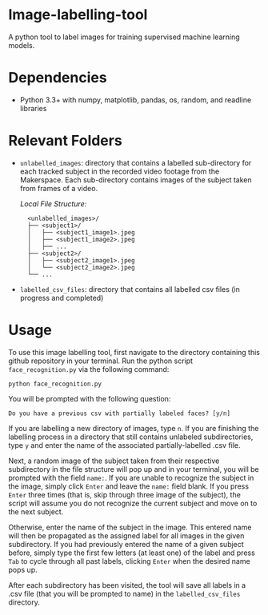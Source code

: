 # Image-labelling-tool
A python tool to label images for training supervised machine learning models. 

# Dependencies
* Python 3.3+ with numpy, matplotlib, pandas, os, random, and readline libraries

# Relevant Folders
* ```unlabelled_images```: directory that contains a labelled sub-directory for each tracked subject in the recorded video footage from the Makerspace. Each sub-directory contains images of the subject taken from frames of a video.
     
     *Local File Structure:*
     
        <unlabelled_images>/
        ├── <subject1>/
        │   ├── <subject1_image1>.jpeg
        │   ├── <subject1_image2>.jpeg
        │   ├── ...
        ├── <subject2>/
        │   ├── <subject2_image1>.jpeg
        │   └── <subject2_image2>.jpeg
        └── ...
* ```labelled_csv_files```: directory that contains all labelled csv files (in progress and completed)

# Usage

To use this image labelling tool, first navigate to the directory containing this github repository in your terminal. Run the python script ```face_recognition.py``` via the following command:
```
python face_recognition.py
```

You will be prompted with the following question:
```
Do you have a previous csv with partially labeled faces? [y/n] 
```

If you are labelling a new directory of images, type ```n```. If you are finishing the labelling process in a directory that still contains unlabeled subdirectories, type ```y``` and enter the name of the associated partially-labelled .csv file.

Next, a random image of the subject taken from their respective subdirectory in the file structure will pop up and in your terminal, you will be prompted with the field ```name:```. If you are unable to recognize the subject in the image, simply click ```Enter``` and leave the ```name:``` field blank. If you press ```Enter``` three times (that is, skip through three image of the subject), the script will assume you do not recognize the current subject and move on to the next subject. 

Otherwise, enter the name of the subject in the image. This entered name will then be propagated as the assigned label for all images in the given subdirectory. If you had previously entered the name of a given subject before, simply type the first few letters (at least one) of the label and press ```Tab``` to cycle through all past labels, clicking ```Enter``` when the desired name pops up.

After each subdirectory has been visited, the tool will save all labels in a .csv file (that you will be prompted to name) in the ```labelled_csv_files``` directory.
